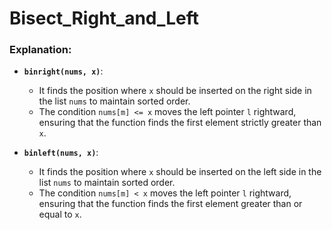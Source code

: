 # Bisect_Right_and_Left

### Explanation:

- **`binright(nums, x)`**:
  - It finds the position where `x` should be inserted on the right side in the list `nums` to maintain sorted order.
  - The condition `nums[m] <= x` moves the left pointer `l` rightward, ensuring that the function finds the first element strictly greater than `x`.

- **`binleft(nums, x)`**:
  - It finds the position where `x` should be inserted on the left side in the list `nums` to maintain sorted order.
  - The condition `nums[m] < x` moves the left pointer `l` rightward, ensuring that the function finds the first element greater than or equal to `x`.
